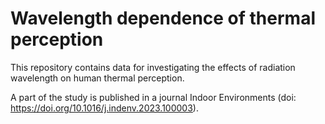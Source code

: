 # Wavelength dependence of thermal perception

This repository contains data for investigating the effects of radiation wavelength on human thermal perception.

A part of the study is published in a journal Indoor Environments (doi: https://doi.org/10.1016/j.indenv.2023.100003).
